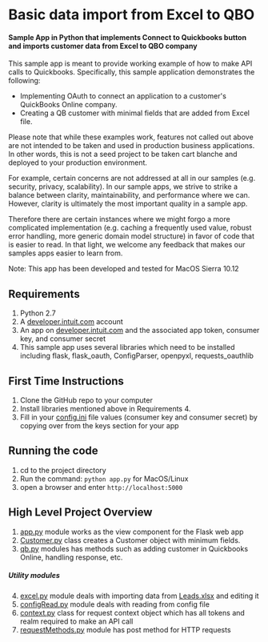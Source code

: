 # Basic data import from Excel to QBO
#### Sample App in Python that implements Connect to Quickbooks button and imports customer data from Excel to QBO company

This sample app is meant to provide working example of how to make API calls to Quickbooks. Specifically, this sample application demonstrates the following:

- Implementing OAuth to connect an application to a customer's QuickBooks Online company.
- Creating a QB customer with minimal fields that are added from Excel file.

Please note that while these examples work, features not called out above are not intended to be taken and used in production business applications. In other words, this is not a seed project to be taken cart blanche and deployed to your production environment.

For example, certain concerns are not addressed at all in our samples (e.g. security, privacy, scalability). In our sample apps, we strive to strike a balance between clarity, maintainability, and performance where we can. However, clarity is ultimately the most important quality in a sample app.

Therefore there are certain instances where we might forgo a more complicated implementation (e.g. caching a frequently used value, robust error handling, more generic domain model structure) in favor of code that is easier to read. In that light, we welcome any feedback that makes our samples apps easier to learn from.

Note: This app has been developed and tested for MacOS Sierra 10.12

## Requirements
1. Python 2.7
2. A [developer.intuit.com](https://developer.intuit.com/) account
3. An app on [developer.intuit.com](https://developer.intuit.com/) and the associated app token, consumer key, and consumer secret
4. This sample app uses several libraries which need to be installed including flask, flask_oauth, ConfigParser, openpyxl, requests_oauthlib  

## First Time Instructions
1. Clone the GitHub repo to your computer
2. Install libraries mentioned above in Requirements 4.
3. Fill in your [config.ini](config.ini) file values (consumer key and consumer secret) by copying over from the keys section for your app

## Running the code
1. cd to the project directory
2. Run the command: ```python app.py``` for MacOS/Linux 
3. open a browser and enter ```http://localhost:5000``` 

## High Level Project Overview

1. [app.py](app.py) module works as the view component for the Flask web app
2. [Customer.py](Customer.py) class creates a Customer object with minimum fields.
3. [qb.py](qb.py) modules has methods such as adding customer in Quickbooks Online, handling response, etc.

##### Utility modules
4. [excel.py](utils/excel.py) module deals with importing data from [Leads.xlsx](Leads.xlsx) and editing it
5. [configRead.py](utils/configRead.py) module deals with reading from config file
6. [context.py](utils/context.py) class for request context object which has all tokens and realm required to make an API call
7. [requestMethods.py](utils/requestMethods.py) module has post method for HTTP requests
